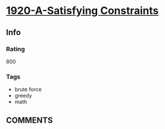 # [1920-A-Satisfying Constraints](https://codeforces.com/problemset/problem/1920/A)

## Info

### Rating

800

### Tags

- brute force
- greedy
- math

## __COMMENTS__

> 
